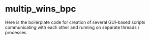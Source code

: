 # multip_wins_bpc

Here is the boilerplate code for creation of several GUI-based scripts communicating with each other and 
running on separate threads / processes.   
